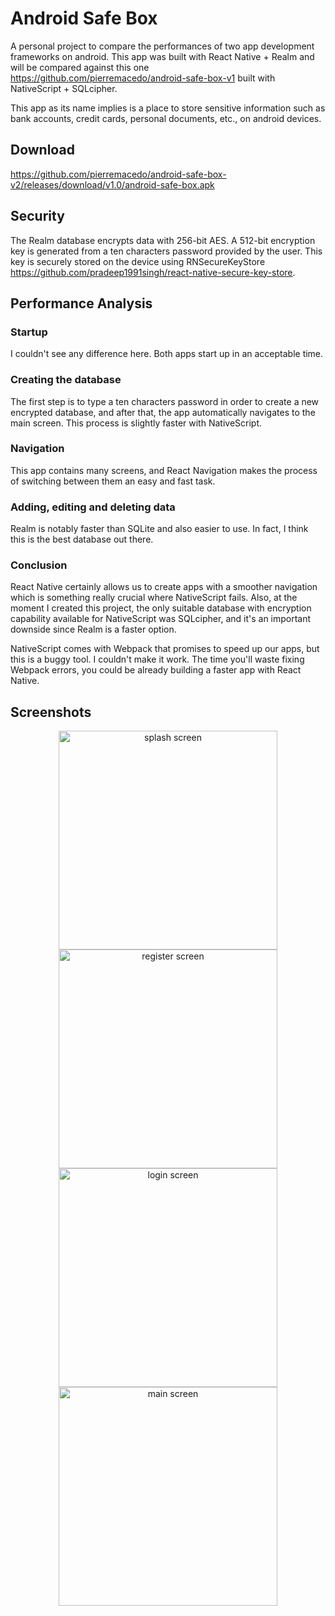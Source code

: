 # Android Safe Box
A personal project to compare the performances of two app development frameworks on android. This app was built with React Native + Realm and will be compared against this one https://github.com/pierremacedo/android-safe-box-v1 built with NativeScript + SQLcipher.

This app as its name implies is a place to store sensitive information such as bank accounts, credit cards, personal documents, etc., on android devices.

## Download

https://github.com/pierremacedo/android-safe-box-v2/releases/download/v1.0/android-safe-box.apk

## Security
The Realm database encrypts data with 256-bit AES. A 512-bit encryption key is generated from a ten characters password provided by the user. This key is securely stored on the device using RNSecureKeyStore https://github.com/pradeep1991singh/react-native-secure-key-store.

## Performance Analysis

### Startup
I couldn't see any difference here. Both apps start up in an acceptable time.

### Creating the database
The first step is to type a ten characters password in order to create a new encrypted database, and after that, the app automatically navigates to the main screen. This process is slightly faster with NativeScript. 

### Navigation
This app contains many screens, and React Navigation makes the process of switching between them an easy and fast task.

### Adding, editing and deleting data
Realm is notably faster than SQLite and also easier to use. In fact, I think this is the best database out there.

### Conclusion
React Native certainly allows us to create apps with a smoother navigation which is something really crucial where NativeScript fails. Also, at the moment I created this project, the only suitable database with encryption capability available for NativeScript was SQLcipher, and it's an important downside since Realm is a faster option.

NativeScript comes with Webpack that promises to speed up our apps, but this is a buggy tool. I couldn't make it work. The time you'll waste fixing Webpack errors, you could be already building a faster app with React Native.

## Screenshots
<p align="center">
<img src="https://raw.githubusercontent.com/pierremacedo/android-safe-box-v2/master/screenshots/splashscreen.png" height="350" title="splash screen">
<img src="https://raw.githubusercontent.com/pierremacedo/android-safe-box-v2/master/screenshots/registerscreen.png" height="350" title="register screen">
<img src="https://raw.githubusercontent.com/pierremacedo/android-safe-box-v2/master/screenshots/loginscreen.png" height="350" title="login screen">  
<img src="https://raw.githubusercontent.com/pierremacedo/android-safe-box-v2/master/screenshots/mainscreen.png" height="350" title="main screen">    
</p>

